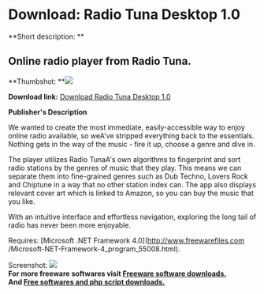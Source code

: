 # Download: Radio Tuna Desktop 1.0

**Short description: **

## Online radio player from Radio Tuna.

  
**Thumbshot: **![](http://www.freewarefiles.com/screenshot/radiotuna_md.jpg)   
  
**Download link:** [Download Radio Tuna Desktop 1.0](http://freesoftwares.boysofts.com/Radio-Tuna-Desktop_program_67449.html)  
  

**Publisher's Description**  
  

We wanted to create the most immediate, easily-accessible way to enjoy online
radio available, so weA've stripped everything back to the essentials. Nothing
gets in the way of the music - fire it up, choose a genre and dive in.

The player utilizes Radio TunaA's own algorithms to fingerprint and sort radio
stations by the genres of music that they play. This means we can separate
them into fine-grained genres such as Dub Techno, Lovers Rock and Chiptune in
a way that no other station index can. The app also displays relevant cover
art which is linked to Amazon, so you can buy the music that you like.

With an intuitive interface and effortless navigation, exploring the long tail
of radio has never been more enjoyable.

Requires: [Microsoft .NET Framework 4.0](http://www.freewarefiles.com
/Microsoft-NET-Framework-4_program_55008.html).

  
  
Screenshot: ![](http://www.freewarefiles.com/screenshot/radiotuna.jpg)  
**For more freeware softwares visit [Freeware software downloads.](http://freesoftwares.boysofts.com/)**   
**And [Free softwares and php script downloads.](http://www.boysofts.com/)**


